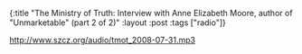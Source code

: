 {:title "The Ministry of Truth: Interview with Anne Elizabeth Moore, author of \"Unmarketable\" (part 2 of 2)"
:layout :post
:tags  ["radio"]}

<http://www.szcz.org/audio/tmot_2008-07-31.mp3>

